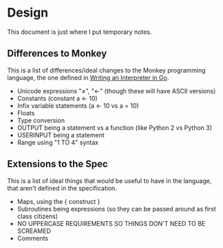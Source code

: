 # Design
This document is just where I put temporary notes.

## Differences to Monkey
This is a list of differences/ideal changes to the Monkey programming language, the one defined in [Writing an Interpreter in Go](https://interpreterbook.com/).

* Unicode expressions "≠", "←" (though these will have ASCII versions)
* Constants (constant a <- 10)
* Infix variable statements (a <- 10 vs a = 10)
* Floats
* Type conversion
* OUTPUT being a statement vs a function (like Python 2 vs Python 3)
* USERINPUT being a statement
* Range using "1 TO 4" syntax

## Extensions to the Spec
This is a list of ideal things that would be useful to have in the language, that aren't defined in the specification.

* Maps, using the { construct }
* Subroutines being expressions (so they can be passed around as first class citizens)
* NO UPPERCASE REQUIREMENTS SO THINGS DON'T NEED TO BE SCREAMED
* Comments


